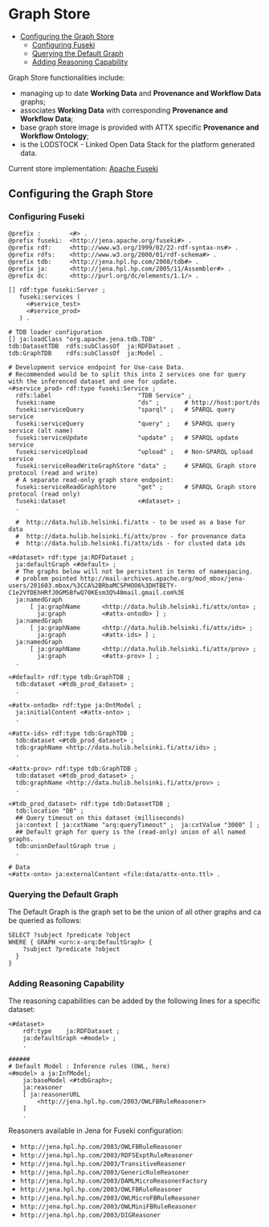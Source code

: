 # Graph Store

<!-- TOC START min:1 max:3 link:true update:true -->
  - [Configuring the Graph Store](#configuring-the-graph-store)
    - [Configuring Fuseki](#configuring-fuseki)
    - [Querying the Default Graph](#querying-the-default-graph)
    - [Adding Reasoning Capability](#adding-reasoning-capability)

<!-- TOC END -->

Graph Store functionalities include:
* managing up to date **Working Data** and **Provenance and Workflow Data** graphs;
* associates  **Working Data** with corresponding **Provenance and Workflow Data**;
* base graph store image is provided with ATTX specific **Provenance and Workflow Ontology**;
* is the LODSTOCK - Linked Open Data Stack for the platform generated data.

Current store implementation: [Apache Fuseki](https://jena.apache.org/documentation/fuseki2/index.html)

## Configuring the Graph Store

### Configuring Fuseki

```{turtle}
@prefix :        <#> .
@prefix fuseki:  <http://jena.apache.org/fuseki#> .
@prefix rdf:     <http://www.w3.org/1999/02/22-rdf-syntax-ns#> .
@prefix rdfs:    <http://www.w3.org/2000/01/rdf-schema#> .
@prefix tdb:     <http://jena.hpl.hp.com/2008/tdb#> .
@prefix ja:      <http://jena.hpl.hp.com/2005/11/Assembler#> .
@prefix dc:      <http://purl.org/dc/elements/1.1/> .

[] rdf:type fuseki:Server ;
   fuseki:services (
     <#service_test>
     <#service_prod>
   ) .

# TDB loader configuration
[] ja:loadClass "org.apache.jena.tdb.TDB" .
tdb:DatasetTDB  rdfs:subClassOf  ja:RDFDataset .
tdb:GraphTDB    rdfs:subClassOf  ja:Model .

# Development service endpoint for Use-case Data.
# Recommended would be to split this into 2 services one for query with the inferenced dataset and one for update.
<#service_prod> rdf:type fuseki:Service ;
  rdfs:label                        "TDB Service" ;
  fuseki:name                       "ds" ;       # http://host:port/ds
  fuseki:serviceQuery               "sparql" ;   # SPARQL query service
  fuseki:serviceQuery               "query" ;    # SPARQL query service (alt name)
  fuseki:serviceUpdate              "update" ;   # SPARQL update service
  fuseki:serviceUpload              "upload" ;   # Non-SPARQL upload service
  fuseki:serviceReadWriteGraphStore "data" ;     # SPARQL Graph store protocol (read and write)
  # A separate read-only graph store endpoint:
  fuseki:serviceReadGraphStore      "get" ;      # SPARQL Graph store protocol (read only)
  fuseki:dataset                    <#dataset> ;
  .

  #  http://data.hulib.helsinki.fi/attx - to be used as a base for data
  #  http://data.hulib.helsinki.fi/attx/prov - for provenance data
  #  http://data.hulib.helsinki.fi/attx/ids - for clusted data ids

<#dataset> rdf:type ja:RDFDataset ;
  ja:defaultGraph <#default> ;
  # The graphs below will not be persistent in terms of namespacing.
  # problem pointed http://mail-archives.apache.org/mod_mbox/jena-users/201603.mbox/%3CCA%2BRbaMCSPHOO6%3DHTBETY-C1e2VfDEhHRfJ0GMSBfwQ70KEsm3Q%40mail.gmail.com%3E
  ja:namedGraph
      [ ja:graphName      <http://data.hulib.helsinki.fi/attx/onto> ;
        ja:graph          <#attx-ontodb> ] ;
  ja:namedGraph
      [ ja:graphName      <http://data.hulib.helsinki.fi/attx/ids> ;
        ja:graph          <#attx-ids> ] ;
  ja:namedGraph
      [ ja:graphName      <http://data.hulib.helsinki.fi/attx/prov> ;
        ja:graph          <#attx-prov> ] ;
  .

<#default> rdf:type tdb:GraphTDB ;
  tdb:dataset <#tdb_prod_dataset> ;
  .

<#attx-ontodb> rdf:type ja:OntModel ;
  ja:initialContent <#attx-onto> ;
  .

<#attx-ids> rdf:type tdb:GraphTDB ;
  tdb:dataset <#tdb_prod_dataset> ;
  tdb:graphName <http://data.hulib.helsinki.fi/attx/ids> ;
  .

<#attx-prov> rdf:type tdb:GraphTDB ;
  tdb:dataset <#tdb_prod_dataset> ;
  tdb:graphName <http://data.hulib.helsinki.fi/attx/prov> ;
  .

<#tdb_prod_dataset> rdf:type tdb:DatasetTDB ;
  tdb:location "DB" ;
  ## Query timeout on this dataset (milliseconds)
  ja:context [ ja:cxtName "arq:queryTimeout" ;  ja:cxtValue "3000" ] ;
  ## Default graph for query is the (read-only) union of all named graphs.
  tdb:unionDefaultGraph true ;
  .

# Data
<#attx-onto> ja:externalContent <file:data/attx-onto.ttl> .

```

### Querying the Default Graph

The Default Graph is the graph set to be the union of all other graphs and ca be queried as follows:

```{turtle}
SELECT ?subject ?predicate ?object
WHERE { GRAPH <urn:x-arq:DefaultGraph> {
    ?subject ?predicate ?object
  }
}
```

### Adding Reasoning Capability

The reasoning capabilities can be added by the following lines for a specific dataset:
```{turtle}
<#dataset>
    rdf:type    ja:RDFDataset ;
    ja:defaultGraph <#model> ;
    .      

######
# Default Model : Inference rules (OWL, here)
<#model> a ja:InfModel;
    ja:baseModel <#tdbGraph>;
    ja:reasoner
    [ ja:reasonerURL
        <http://jena.hpl.hp.com/2003/OWLFBRuleReasoner>
    ]
    .
```

Reasoners available in Jena for Fuseki configuration:
* `http://jena.hpl.hp.com/2003/OWLFBRuleReasoner`
* `http://jena.hpl.hp.com/2003/RDFSExptRuleReasoner`
* `http://jena.hpl.hp.com/2003/TransitiveReasoner`
* `http://jena.hpl.hp.com/2003/GenericRuleReasoner`
* `http://jena.hpl.hp.com/2003/DAMLMicroReasonerFactory`
* `http://jena.hpl.hp.com/2003/OWLFBRuleReasoner`
* `http://jena.hpl.hp.com/2003/OWLMicroFBRuleReasoner`
* `http://jena.hpl.hp.com/2003/OWLMiniFBRuleReasoner`
* `http://jena.hpl.hp.com/2003/DIGReasoner`
